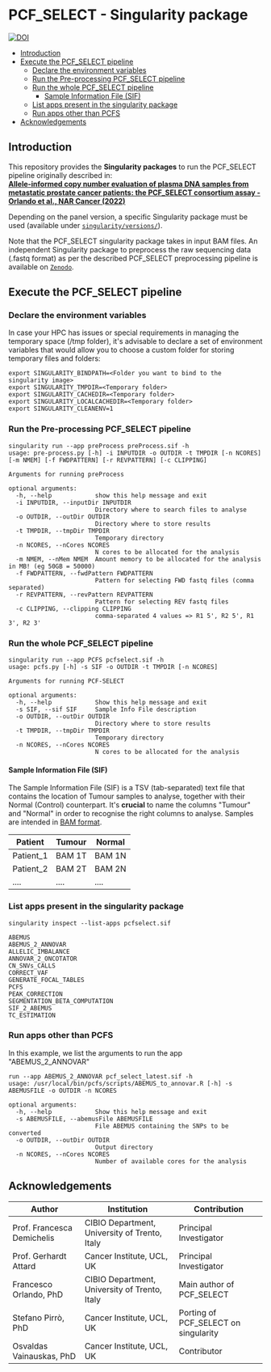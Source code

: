 # PCF\_SELECT - Singularity package

[![DOI](https://zenodo.org/badge/DOI/10.1093/narcan/zcac016.svg)](https://doi.org/10.1093/narcan/zcac016)

- [Introduction](#intro)
- [Execute the PCF\_SELECT pipeline](#execute-pcf)
  * [Declare the environment variables](#declare-the-environment-variables)
  * [Run the Pre-processing PCF\_SELECT pipeline](#run-the-preprocess)
  * [Run the whole PCF\_SELECT pipeline](#run-the-whole-pcfs-pipeline)
    + [Sample Information File (SIF)](#sample-information-file--sif-)
  * [List apps present in the singularity package](#list-apps-present-in-the-singularity-package)
  * [Run apps other than PCFS](#run-apps-other-than-pcfs)
- [Acknowledgements](#acknow)

## Introduction <a name="intro"></a>

This repository provides the **Singularity packages** to run the PCF\_SELECT pipeline originally described in:  
**[Allele-informed copy number evaluation of plasma DNA samples from metastatic prostate cancer patients: the PCF_SELECT consortium assay - Orlando et al., NAR Cancer (2022)](https://doi.org/10.1093/narcan/zcac016)**  

Depending on the panel version, a specific Singularity package must be used (available under [`singularity/versions/`](singularity/versions/)).

Note that the PCF_SELECT singularity package takes in input BAM files. An independent Singularity package to preprocess the raw sequencing data (.fastq format) as per the described PCF_SELECT preprocessing pipeline is available on [`Zenodo`](https://doi.org/10.5281/zenodo.16535026).

## Execute the PCF\_SELECT pipeline <a name="execute-pcf"></a>

### Declare the environment variables <a name="declare-the-environment-variables"></a>
In case your HPC has issues or special requirements in managing the temporary space (/tmp folder), it's advisable to declare a set of environment variables that would allow you to choose a custom folder for storing temporary files and folders:
```
export SINGULARITY_BINDPATH=<Folder you want to bind to the singularity image>
export SINGULARITY_TMPDIR=<Temporary folder>
export SINGULARITY_CACHEDIR=<Temporary folder>
export SINGULARITY_LOCALCACHEDIR=<Temporary folder>
export SINGULARITY_CLEANENV=1
```

### Run the Pre-processing PCF\_SELECT pipeline <a name="run-the-preprocess"></a>
```
singularity run --app preProcess preProcess.sif -h
usage: pre-process.py [-h] -i INPUTDIR -o OUTDIR -t TMPDIR [-n NCORES] [-m NMEM] [-f FWDPATTERN] [-r REVPATTERN] [-c CLIPPING]

Arguments for running preProcess

optional arguments:
  -h, --help            show this help message and exit
  -i INPUTDIR, --inputDir INPUTDIR
                        Directory where to search files to analyse
  -o OUTDIR, --outDir OUTDIR
                        Directory where to store results
  -t TMPDIR, --tmpDir TMPDIR
                        Temporary directory
  -n NCORES, --nCores NCORES
                        N cores to be allocated for the analysis
  -m NMEM, --nMem NMEM  Amount memory to be allocated for the analysis in MB! (eg 50GB = 50000)
  -f FWDPATTERN, --fwdPattern FWDPATTERN
                        Pattern for selecting FWD fastq files (comma separated)
  -r REVPATTERN, --revPattern REVPATTERN
                        Pattern for selecting REV fastq files
  -c CLIPPING, --clipping CLIPPING
                        comma-separated 4 values => R1 5', R2 5', R1 3', R2 3'
```

### Run the whole PCF\_SELECT pipeline <a name="run-the-whole-pcfs-pipeline"></a>
```
singularity run --app PCFS pcfselect.sif -h
usage: pcfs.py [-h] -s SIF -o OUTDIR -t TMPDIR [-n NCORES]

Arguments for running PCF-SELECT

optional arguments:
  -h, --help            Show this help message and exit
  -s SIF, --sif SIF     Sample Info File description
  -o OUTDIR, --outDir OUTDIR
                        Directory where to store results
  -t TMPDIR, --tmpDir TMPDIR
                        Temporary directory
  -n NCORES, --nCores NCORES
                        N cores to be allocated for the analysis
```
#### Sample Information File (SIF) <a name="sample-information-file--sif-"></a>
The Sample Information File (SIF) is a TSV (tab-separated) text file that contains the location of Tumour samples to analyse, together with their Normal (Control) counterpart.
It's **crucial** to name the columns "Tumour" and "Normal" in order to recognise the right columns to analyse. Samples are intended in [BAM format](https://samtools.github.io/hts-specs/SAMv1.pdf). 

| Patient | Tumour | Normal |
| ------- | ------ | ------ |
| Patient_1 | BAM 1T | BAM 1N |
| Patient_2 |BAM 2T | BAM 2N |
| .... | ....  | ....   |

### List apps present in the singularity package <a name="list-apps-present-in-the-singularity-package"></a>
```
singularity inspect --list-apps pcfselect.sif

ABEMUS
ABEMUS_2_ANNOVAR
ALLELIC_IMBALANCE
ANNOVAR_2_ONCOTATOR
CN_SNVs_CALLS
CORRECT_VAF
GENERATE_FOCAL_TABLES
PCFS
PEAK_CORRECTION
SEGMENTATION_BETA_COMPUTATION
SIF_2_ABEMUS
TC_ESTIMATION
```

### Run apps other than PCFS <a name="run-apps-other-than-pcfs"></a>
In this example, we list the arguments to run the app "ABEMUS_2_ANNOVAR"
```
run --app ABEMUS_2_ANNOVAR pcf_select_latest.sif -h
usage: /usr/local/bin/pcfs/scripts/ABEMUS_to_annovar.R [-h] -s ABEMUSFILE -o OUTDIR -n NCORES

optional arguments:
  -h, --help            Show this help message and exit
  -s ABEMUSFILE, --abemusFile ABEMUSFILE
                        File ABEMUS containing the SNPs to be converted
  -o OUTDIR, --outDir OUTDIR
                        Output directory
  -n NCORES, --nCores NCORES
                        Number of available cores for the analysis
```

## Acknowledgements <a name="acknow"></a>
| Author | Institution | Contribution |
| --------- | ----------- | ------------ |
| Prof. Francesca Demichelis | CIBIO Department, University of Trento, Italy | Principal Investigator |
| Prof. Gerhardt Attard | Cancer Institute, UCL, UK | Principal Investigator |
| Francesco Orlando, PhD | CIBIO Department, University of Trento, Italy | Main author of PCF\_SELECT |
| Stefano Pirrò, PhD | Cancer Institute, UCL, UK | Porting of PCF\_SELECT on singularity |
| Osvaldas Vainauskas, PhD | Cancer Institute, UCL, UK | Contributor |
